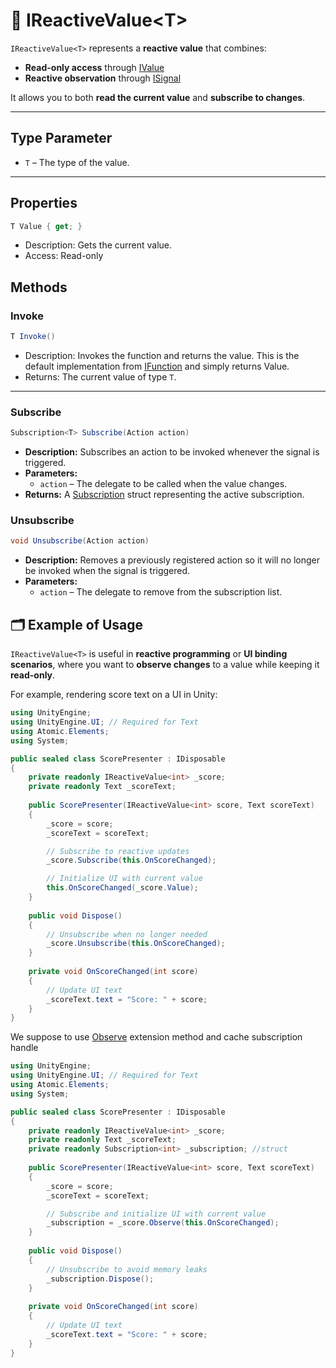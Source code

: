 # 🧩 IReactiveValue&lt;T&gt;

`IReactiveValue<T>` represents a **reactive value** that combines:

- **Read-only access** through [IValue<T>](IValue.md)
- **Reactive observation** through [ISignal<T>](../Signals/ISignal.md)

It allows you to both **read the current value** and **subscribe to changes**.

---

## Type Parameter

- `T` – The type of the value.

---

## Properties
```csharp
T Value { get; }
```
- Description: Gets the current value.
- Access: Read-only

## Methods
### Invoke
```csharp
T Invoke()
```
- Description: Invokes the function and returns the value.
  This is the default implementation from [IFunction<T>](../Functions/IFunction.md) and simply returns Value.
- Returns: The current value of type `T`.
---
### Subscribe
```csharp
Subscription<T> Subscribe(Action action)  
```
- **Description:** Subscribes an action to be invoked whenever the signal is triggered.
- **Parameters:**
  - `action` – The delegate to be called when the value changes.
- **Returns:** A [Subscription<T>](../Signals/Subscription.md) struct representing the active subscription.

### Unsubscribe
```csharp
void Unsubscribe(Action action)  
```
- **Description:** Removes a previously registered action so it will no longer be invoked when the signal is triggered.
- **Parameters:**
  - `action` – The delegate to remove from the subscription list.



## 🗂 Example of Usage
`IReactiveValue<T>` is useful in **reactive programming** or **UI binding scenarios**, where you want to **observe changes** to a value while keeping it **read-only**.

For example, rendering score text on a UI in Unity:
```csharp
using UnityEngine;
using UnityEngine.UI; // Required for Text
using Atomic.Elements;
using System;

public sealed class ScorePresenter : IDisposable
{
    private readonly IReactiveValue<int> _score;
    private readonly Text _scoreText;
    
    public ScorePresenter(IReactiveValue<int> score, Text scoreText)
    {
        _score = score;
        _scoreText = scoreText;

        // Subscribe to reactive updates
        _score.Subscribe(this.OnScoreChanged);

        // Initialize UI with current value
        this.OnScoreChanged(_score.Value);
    }
    
    public void Dispose()
    {
        // Unsubscribe when no longer needed
        _score.Unsubscribe(this.OnScoreChanged);
    }
    
    private void OnScoreChanged(int score)
    {
        // Update UI text
        _scoreText.text = "Score: " + score;
    }
}
```

We suppose to use [Observe](Extensions.md/#observe) extension method  and cache subscription handle
```csharp
using UnityEngine;
using UnityEngine.UI; // Required for Text
using Atomic.Elements;
using System;

public sealed class ScorePresenter : IDisposable
{
    private readonly IReactiveValue<int> _score;
    private readonly Text _scoreText;
    private readonly Subscription<int> _subscription; //struct
    
    public ScorePresenter(IReactiveValue<int> score, Text scoreText)
    {
        _score = score;
        _scoreText = scoreText;

        // Subscribe and initialize UI with current value
        _subscription = _score.Observe(this.OnScoreChanged);
    }
    
    public void Dispose()
    {
        // Unsubscribe to avoid memory leaks
        _subscription.Dispose();
    }
    
    private void OnScoreChanged(int score)
    {
        // Update UI text
        _scoreText.text = "Score: " + score;
    }
}
```